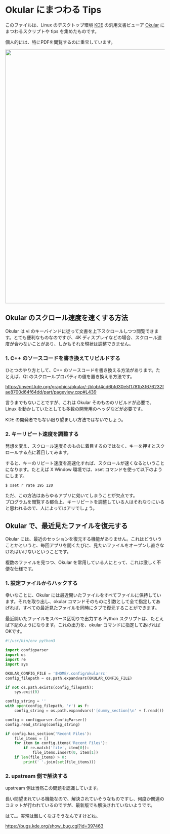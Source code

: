 # Okular にまつわる Tips

このファイルは、Linux のデスクトップ環境 [KDE](https://kde.org) の汎用文書ビューア [Okular](https://okular.kde.org/) にまつわるスクリプトや tips を集めたものです。

個人的には、特にPDFを閲覧するのに重宝しています。

<img src="https://okular.kde.org/images/screenies/okular-main.png" width="800"/>

## Okular のスクロール速度を速くする方法

Okular は vi のキーバインドに従って文書を上下スクロールしつつ閲覧できます。とても便利なものなのですが、4K ディスプレイなどの場合、スクロール速度が合わないことがあり、しかもそれを現状は調整できません。

### 1. C++ のソースコードを書き換えてリビルドする

ひとつのやり方として、C++ のソースコードを書き換える方法があります。たとえば、Qt のスクロールプロパティの値を置き換える方法です。

https://invent.kde.org/graphics/okular/-/blob/4cd6bfd30e5f1781b3f676232fae8700d64f64dd/part/pageview.cpp#L439

言うまでもないことですが、これは Okular そのもののリビルドが必要で、Linux を動かしていたとしても多数の開発用のヘッダなどが必要です。

KDE の開発者でもない限り望ましい方法ではないでしょう。

### 2. キーリピート速度を調整する

発想を変え、スクロール速度そのものに着目するのではなく、キーを押すとスクロールする点に着目してみます。

すると、キーのリピート速度を高速化すれば、スクロールが速くなるということになります。たとえば X Window 環境では、xset コマンドを使って以下のようにします。

```
$ xset r rate 195 120
```

ただ、この方法はあらゆるアプリに効いてしまうことが欠点です。  
プログラムを閲覧する都合上、キーリピートを調整している人はそれなりにいると思われるので、人によってはアリでしょう。

## Okular で、最近見たファイルを復元する

Okular には、最近のセッションを復元する機能がありません。これはどういうことかというと、毎回アプリを開くたびに、見たいファイルをオープンし直さなければいけないということです。

複数のファイルを見つつ、Okular を常用している人にとって、これは激しく不便な仕様です。

### 1. 設定ファイルからハックする

幸いなことに、Okular には最近開いたファイルをすべてファイルに保持しています。それを取り出し、okular コマンドそのものに引数として全て指定してあげれば、すべての最近見たファイルを同時にタブで復元することができます。

最近開いたファイルをスペース区切りで出力する Python スクリプトは、たとえば下記のようになります。これの出力を、okular コマンドに指定してあげればOKです。

```python
#!/usr/bin/env python3

import configparser
import os
import re
import sys

OKULAR_CONFIG_FILE = '$HOME/.config/okularrc'
config_filepath = os.path.expandvars(OKULAR_CONFIG_FILE)

if not os.path.exists(config_filepath):
    sys.exit(0)

config_string = ''
with open(config_filepath, 'r') as f:
    config_string = os.path.expandvars('[dummy_section]\n' + f.read())

config = configparser.ConfigParser()
config.read_string(config_string)

if config.has_section('Recent Files'):
    file_items = []
    for item in config.items('Recent Files'):
        if re.match('file', item[0]):
            file_items.insert(0, item[1])
    if len(file_items) > 0:
        print(' '.join(set(file_items)))
```

### 2. upstream 側で解決する

upstream 側は当然この問題を認識しています。

長い間望まれている機能なので、解決されていそうなものですし、何度か関連のコミットが行われているのですが、最新版でも解決されていないようです。

はて。。実現は難しくなさそうなんですけどね。

https://bugs.kde.org/show_bug.cgi?id=397463
